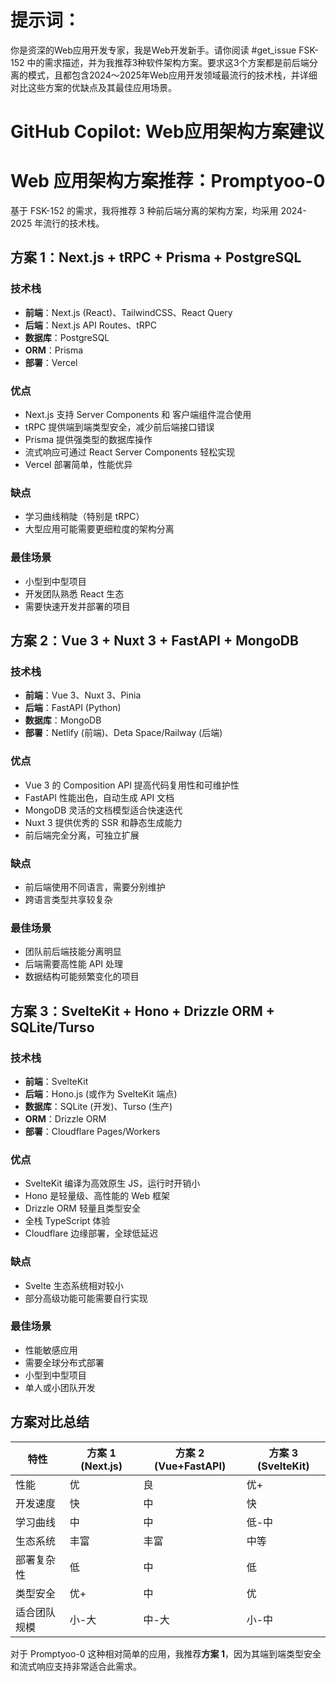 # 提示词：

你是资深的Web应用开发专家，我是Web开发新手。请你阅读 #get_issue FSK-152 中的需求描述，并为我推荐3种软件架构方案。要求这3个方案都是前后端分离的模式，且都包含2024～2025年Web应用开发领域最流行的技术栈，并详细对比这些方案的优缺点及其最佳应用场景。

# GitHub Copilot: Web应用架构方案建议

# Web 应用架构方案推荐：Promptyoo-0

基于 FSK-152 的需求，我将推荐 3 种前后端分离的架构方案，均采用 2024-2025 年流行的技术栈。

## 方案 1：Next.js + tRPC + Prisma + PostgreSQL

### 技术栈
- **前端**：Next.js (React)、TailwindCSS、React Query
- **后端**：Next.js API Routes、tRPC
- **数据库**：PostgreSQL
- **ORM**：Prisma
- **部署**：Vercel

### 优点
- Next.js 支持 Server Components 和 客户端组件混合使用
- tRPC 提供端到端类型安全，减少前后端接口错误
- Prisma 提供强类型的数据库操作
- 流式响应可通过 React Server Components 轻松实现
- Vercel 部署简单，性能优异

### 缺点
- 学习曲线稍陡（特别是 tRPC）
- 大型应用可能需要更细粒度的架构分离

### 最佳场景
- 小型到中型项目
- 开发团队熟悉 React 生态
- 需要快速开发并部署的项目

## 方案 2：Vue 3 + Nuxt 3 + FastAPI + MongoDB

### 技术栈
- **前端**：Vue 3、Nuxt 3、Pinia
- **后端**：FastAPI (Python)
- **数据库**：MongoDB
- **部署**：Netlify (前端)、Deta Space/Railway (后端)

### 优点
- Vue 3 的 Composition API 提高代码复用性和可维护性
- FastAPI 性能出色，自动生成 API 文档
- MongoDB 灵活的文档模型适合快速迭代
- Nuxt 3 提供优秀的 SSR 和静态生成能力
- 前后端完全分离，可独立扩展

### 缺点
- 前后端使用不同语言，需要分别维护
- 跨语言类型共享较复杂

### 最佳场景
- 团队前后端技能分离明显
- 后端需要高性能 API 处理
- 数据结构可能频繁变化的项目

## 方案 3：SvelteKit + Hono + Drizzle ORM + SQLite/Turso

### 技术栈
- **前端**：SvelteKit
- **后端**：Hono.js (或作为 SvelteKit 端点)
- **数据库**：SQLite (开发)、Turso (生产)
- **ORM**：Drizzle ORM
- **部署**：Cloudflare Pages/Workers

### 优点
- SvelteKit 编译为高效原生 JS，运行时开销小
- Hono 是轻量级、高性能的 Web 框架
- Drizzle ORM 轻量且类型安全
- 全栈 TypeScript 体验
- Cloudflare 边缘部署，全球低延迟

### 缺点
- Svelte 生态系统相对较小
- 部分高级功能可能需要自行实现

### 最佳场景
- 性能敏感应用
- 需要全球分布式部署
- 小型到中型项目
- 单人或小团队开发

## 方案对比总结

| 特性 | 方案 1 (Next.js) | 方案 2 (Vue+FastAPI) | 方案 3 (SvelteKit) |
|------|-----------------|---------------------|-------------------|
| 性能 | 优 | 良 | 优+ |
| 开发速度 | 快 | 中 | 快 |
| 学习曲线 | 中 | 中 | 低-中 |
| 生态系统 | 丰富 | 丰富 | 中等 |
| 部署复杂性 | 低 | 中 | 低 |
| 类型安全 | 优+ | 中 | 优 |
| 适合团队规模 | 小-大 | 中-大 | 小-中 |

对于 Promptyoo-0 这种相对简单的应用，我推荐**方案 1**，因为其端到端类型安全和流式响应支持非常适合此需求。